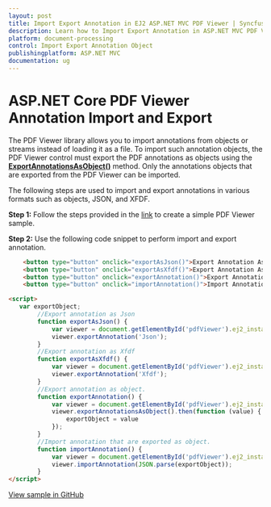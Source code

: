 ```yaml
---
layout: post
title: Import Export Annotation in EJ2 ASP.NET MVC PDF Viewer | Syncfusion
description: Learn how to Import Export Annotation in ASP.NET MVC PDF Viewer component of Syncfusion Essential JS 2 and more.
platform: document-processing
control: Import Export Annotation Object
publishingplatform: ASP.NET MVC
documentation: ug
---
```



# ASP.NET Core PDF Viewer Annotation Import and Export

The PDF Viewer library allows you to import annotations from objects or streams instead of loading it as a file. To import such annotation objects, the PDF Viewer control must export the PDF annotations as objects using the [**ExportAnnotationsAsObject()**](https://ej2.syncfusion.com/documentation/api/pdfviewer/#exportannotationsasobject) method. Only the annotations objects that are exported from the PDF Viewer can be imported.

The following steps are used to import and export annotations in various formats such as objects, JSON, and XFDF.

**Step 1:** Follow the steps provided in the [link](https://help.syncfusion.com/document-processing/pdf/pdf-viewer/asp-net-mvc/getting-started/) to create a simple PDF Viewer sample.

**Step 2:** Use the following code snippet to perform import and export annotation.

```html
    <button type="button" onclick="exportAsJson()">Export Annotation As Json</button>
    <button type="button" onclick="exportAsXfdf()">Export Annotation As Xfdf</button>
    <button type="button" onclick="exportAnnotation()">Export Annotation</button>
    <button type="button" onclick="importAnnotation()">Import Annotation</button>

<script>
   var exportObject;
        //Export annotation as Json
        function exportAsJson() {
            var viewer = document.getElementById('pdfViewer').ej2_instances[0];
            viewer.exportAnnotation('Json');
        }
        //Export annotation as Xfdf
        function exportAsXfdf() {
            var viewer = document.getElementById('pdfViewer').ej2_instances[0];
            viewer.exportAnnotation('Xfdf');
        }
        //Export annotation as object.
        function exportAnnotation() {
            var viewer = document.getElementById('pdfViewer').ej2_instances[0];
            viewer.exportAnnotationsAsObject().then(function (value) {
                exportObject = value
            });
        }
        //Import annotation that are exported as object.
        function importAnnotation() {
            var viewer = document.getElementById('pdfViewer').ej2_instances[0];
            viewer.importAnnotation(JSON.parse(exportObject));
        }
</script>
```

[View sample in GitHub](https://github.com/SyncfusionExamples/mvc-pdf-viewer-examples/tree/master/How%20to)